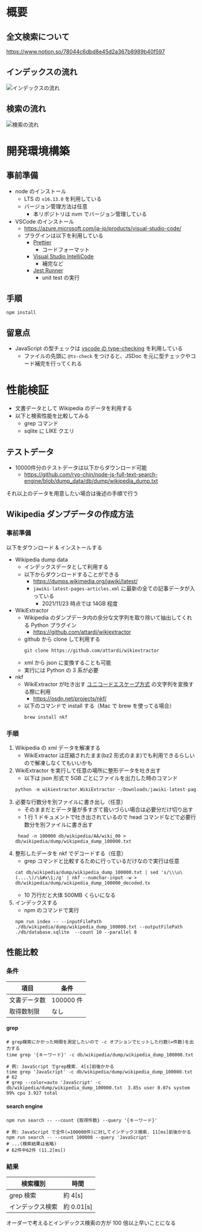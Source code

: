 # 概要

## 全文検索について
https://www.notion.so/78044c6dbd8e45d2a367b8989b40f597

## インデックスの流れ
![インデックスの流れ](./docs/img/index_flow.png)

## 検索の流れ
![検索の流れ](./docs/img/search_flow.png)

# 開発環境構築

## 事前準備

- node のインストール
  - LTS の `v16.13.0` を利用している
  - バージョン管理方法は任意
    - 本リポジトリは nvm でバージョン管理している
- VSCode のインストール
  - https://azure.microsoft.com/ja-jp/products/visual-studio-code/
  - プラグインは以下を利用している
    - [Prettier](https://marketplace.visualstudio.com/items?itemName=esbenp.prettier-vscode)
      - コードフォーマット
    - [Visual Studio IntelliCode](https://marketplace.visualstudio.com/items?itemName=VisualStudioExptTeam.vscodeintellicode)
      - 補完など
    - [Jest Runner](https://marketplace.visualstudio.com/items?itemName=firsttris.vscode-jest-runner)
      - unit test の実行

## 手順

```shell
npm install
```

## 留意点

- JavaScript の型チェックは [vscode の type-checking](https://code.visualstudio.com/docs/languages/javascript#_type-checking) を利用している
  - ファイルの先頭に `@ts-check` をつけると、JSDoc を元に型チェックやコード補完を行ってくれる

# 性能検証

- 文書データとして Wikipedia のデータを利用する
- 以下と検索性能を比較してみる
  - grep コマンド
  - sqlite に LIKE クエリ

## テストデータ
- 10000件分のテストデータは以下からダウンロード可能
  - https://github.com/ryo-chin/node-js-full-text-search-engine/blob/dump_data/db/dump/wikipedia_dump.txt

それ以上のデータを用意したい場合は後述の手順で行う

## Wikipedia ダンプデータの作成方法

### 事前準備

以下をダウンロード & インストールする

- Wikipedia dump data
  - インデックスデータとして利用する
  - 以下からダウンロードすることができる
    - https://dumps.wikimedia.org/jawiki/latest/
    - `jawiki-latest-pages-articles.xml` に最新の全ての記事データが入っている
      - 2021/11/23 時点では 14GB 程度
- WikiExtractor
  - Wikipedia のダンプデータ内の余分な文字列を取り除いて抽出してくれる Python プラグイン
    - https://github.com/attardi/wikiextractor
  - github から clone して利用する
    ```shell
    git clone https://github.com/attardi/wikiextractor
    ```
  - xml から json に変換することも可能
  - 実行には Python の 3 系が必要
- nkf
  - WikiExtractor が吐き出す [ユニコードエスケープ方式](http://una.soragoto.net/topics/12.html) の文字列を変換する際に利用
    - https://osdn.net/projects/nkf/
  - 以下のコマンドで install する（Mac で brew を使ってる場合）
    ```shell
    brew install nkf
    ```

### 手順

1. Wikipedia の xml データを解凍する
   - WikiExtractor は圧縮されたまま(bz2 形式のまま)でも利用できるらしいので解凍しなくてもいいかも
2. WikiExtractor を実行して任意の場所に整形データを吐き出す
   - 以下は json 形式で 5GB ごとにファイルを出力した時のコマンド
   ```python
   python -m wikiextractor.WikiExtractor ~/Downloads/jawiki-latest-pages-articles.xml --processes 8 -o ~/projects/node-js-full-text-search-engine/db/wikipedia --json -b 5G
   ```
3. 必要な行数分を別ファイルに書き出し（任意）
   - そのままだとデータ量が多すぎて扱いづらい場合は必要分だけ切り出す
   - 1 行 1 ドキュメントで吐き出されているので head コマンドなどで必要行数分を別ファイルに書き出す
   ```shell
    head -n 100000 db/wikipedia/AA/wiki_00 > db/wikipedia/dump/wikipedia_dump_100000.txt
   ```
4. 整形したデータを nkf でデコードする（任意）
   - grep コマンドと比較するために行っているだけなので実行は任意
   ```shell
   cat db/wikipedia/dump/wikipedia_dump_100000.txt | sed 's/\\\u\(....\)/\&#x\1;/g' | nkf --numchar-input -w > db/wikipedia/dump/wikipedia_dump_100000_decoded.tx
   ```
   - 10 万行だと大体 500MB くらいになる
5. インデックスする
   - npm のコマンドで実行
   ```shell
   npm run index -- --inputFilePath ./db/wikipedia/dump/wikipedia_dump_100000.txt --outputFilePath ./db/database.sqlite  --count 10 --parallel 8
   ```

## 性能比較

### 条件

| 項目         | 条件      |
| ------------ | --------- |
| 文書データ数 | 100000 件 |
| 取得数制限   | なし      |

#### grep

```shell
# grep検索にかかった時間を測定したいので -c オプションでヒットした行数(=件数)を出力する
time grep '{キーワード}' -c db/wikipedia/dump/wikipedia_dump_100000.txt

# 例: JavaScript でgrep検索. 4[s]前後かかる
time grep 'JavaScript' -c db/wikipedia/dump/wikipedia_dump_100000.txt
# 62
# grep --color=auto 'JavaScript' -c db/wikipedia/dump/wikipedia_dump_100000.txt  3.85s user 0.07s system 99% cpu 3.927 total
```

#### search engine

```shell
npm run search -- --count {取得件数} --query '{キーワード}'

# 例: JavaScript で全件(=100000件)に対してインデックス検索. 11[ms]前後かかる
npm run search -- --count 100000 --query 'JavaScript'
# ...(検索結果は省略)
# 62件中62件 (11.2[ms])
```

### 結果

| 検索種別         | 時間       |
| ---------------- | ---------- |
| grep 検索        | 約 4[s]    |
| インデックス検索 | 約 0.01[s] |

オーダーで考えるとインデックス検索の方が 100 倍以上早いことになる
